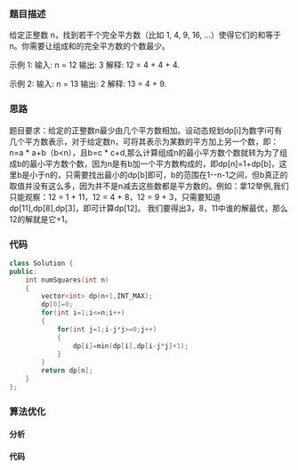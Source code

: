 ### 题目描述

给定正整数 n，找到若干个完全平方数（比如 1, 4, 9, 16, ...）使得它们的和等于 n。你需要让组成和的完全平方数的个数最少。

示例 1:
输入: n = 12
输出: 3 
解释: 12 = 4 + 4 + 4.

示例 2:
输入: n = 13
输出: 2
解释: 13 = 4 + 9.

### 思路

题目要求：给定的正整数n最少由几个平方数相加。设动态规划dp[i]为数字i可有几个平方数表示，对于给定数n，可将其表示为某数的平方加上另一个数，即：n=a * a+b（b<n），且b=c * c+d,那么计算组成n的最小平方数个数就转为为了组成b的最小平方数个数，因为n是有b加一个平方数构成的，即dp[n]=1+dp[b]，这里b是小于n的，只需要找出最小的dp[b]即可，b的范围在1--n-1之间，但b真正的取值并没有这么多，因为并不是n减去这些数都是平方数的。例如：拿12举例,我们只能观察：12 = 1 + 11，12 = 4 + 8，12 = 9 + 3，只需要知道dp[11],dp[8],dp[3]，即可计算dp[12]。
 我们要得出3，8，11中谁的解最优，那么12的解就是它+1。

### 代码

```c++
class Solution {
public:
    int numSquares(int n) 
    {
        vector<int> dp(n+1,INT_MAX);
        dp[0]=0;
        for(int i=1;i<=n;i++)
        {
            for(int j=1;i-j*j>=0;j++)
            {
                dp[i]=min(dp[i],dp[i-j*j]+1);
            }
        }
        return dp[n];
    }
};
```

### 算法优化

#### 分析



#### 代码

```c++

```

